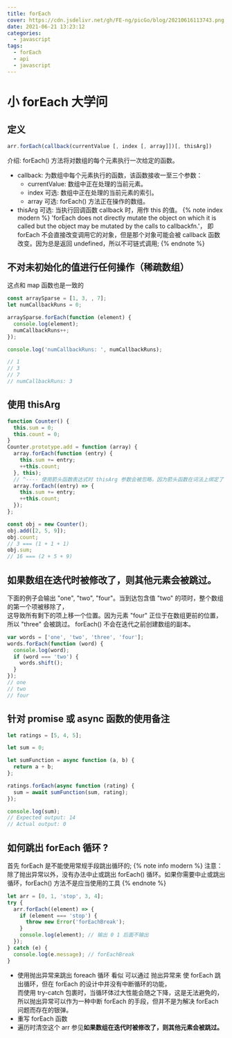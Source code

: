 ```yaml
---
title: forEach
cover: https://cdn.jsdelivr.net/gh/FE-ng/picGo/blog/20210616113743.png
date: 2021-06-21 13:23:12
categories:
  - javascript
tags:
  - forEach
  - api
  - javascript
---
```


# 小 forEach 大学问

## 定义

```javascript
arr.forEach(callback(currentValue [, index [, array]])[, thisArg])
```

介绍: forEach() 方法将对数组的每个元素执行一次给定的函数。

- callback: 为数组中每个元素执行的函数，该函数接收一至三个参数：
  - currentValue: 数组中正在处理的当前元素。
  - index 可选: 数组中正在处理的当前元素的索引。
  - array 可选: forEach() 方法正在操作的数组。
- thisArg 可选: 当执行回调函数 callback 时，用作 this 的值。
  {% note index modern %}
  'forEach does not directly mutate the object on which it is called but the object may be mutated by the calls to callbackfn.'，
  即 forEach 不会直接改变调用它的对象，但是那个对象可能会被 callback 函数改变。因为总是返回 undefined，所以不可链式调用;
  {% endnote %}

## 不对未初始化的值进行任何操作（稀疏数组）

这点和 map 函数也是一致的

```javascript
const arraySparse = [1, 3, , 7];
let numCallbackRuns = 0;

arraySparse.forEach(function (element) {
  console.log(element);
  numCallbackRuns++;
});

console.log('numCallbackRuns: ', numCallbackRuns);

// 1
// 3
// 7
// numCallbackRuns: 3
```

## 使用 thisArg

```javascript
function Counter() {
  this.sum = 0;
  this.count = 0;
}
Counter.prototype.add = function (array) {
  array.forEach(function (entry) {
    this.sum += entry;
    ++this.count;
  }, this);
  // ^---- 使用箭头函数表达式时 thisArg 参数会被忽略，因为箭头函数在词法上绑定了 this 值
  array.forEach((entry) => {
    this.sum += entry;
    ++this.count;
  });
};

const obj = new Counter();
obj.add([2, 5, 9]);
obj.count;
// 3 === (1 + 1 + 1)
obj.sum;
// 16 === (2 + 5 + 9)
```

## 如果数组在迭代时被修改了，则其他元素会被跳过。

下面的例子会输出 "one", "two", "four"。当到达包含值 "two" 的项时，整个数组的第一个项被移除了，  
这导致所有剩下的项上移一个位置。因为元素 "four" 正位于在数组更前的位置，  
所以 "three" 会被跳过。 forEach() 不会在迭代之前创建数组的副本。

```javascript
var words = ['one', 'two', 'three', 'four'];
words.forEach(function (word) {
  console.log(word);
  if (word === 'two') {
    words.shift();
  }
});
// one
// two
// four
```

## 针对 promise 或 async 函数的使用备注

```javascript
let ratings = [5, 4, 5];

let sum = 0;

let sumFunction = async function (a, b) {
  return a + b;
};

ratings.forEach(async function (rating) {
  sum = await sumFunction(sum, rating);
});

console.log(sum);
// Expected output: 14
// Actual output: 0
```

## 如何跳出 forEach 循环 ?

首先 forEach 是不能使用常规手段跳出循环的;
{% note info modern %}
注意： 除了抛出异常以外，没有办法中止或跳出 forEach() 循环。如果你需要中止或跳出循环，forEach() 方法不是应当使用的工具
{% endnote %}

```javascript
let arr = [0, 1, 'stop', 3, 4];
try {
  arr.forEach((element) => {
    if (element === 'stop') {
      throw new Error('forEachBreak');
    }
    console.log(element); // 输出 0 1 后面不输出
  });
} catch (e) {
  console.log(e.message); // forEachBreak
}
```

- 使用抛出异常来跳出 foreach 循环
  看似 可以通过 抛出异常来 使 forEach 跳出循环，但在 forEach 的设计中并没有中断循环的功能，  
  而使用 try-catch 包裹时，当循环体过大性能会随之下降，这是无法避免的，  
  所以抛出异常可以作为一种中断 forEach 的手段，但并不是为解决 forEach 问题而存在的银弹。
- 重写 forEach 函数
- 遍历时清空这个 arr 参见**如果数组在迭代时被修改了，则其他元素会被跳过。**
